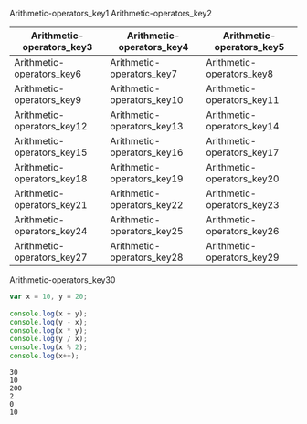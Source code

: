 Arithmetic-operators_key1
Arithmetic-operators_key2





|Arithmetic-operators_key3|Arithmetic-operators_key4|Arithmetic-operators_key5|
|-----------|-----------|-----------|
|Arithmetic-operators_key6|Arithmetic-operators_key7|Arithmetic-operators_key8|
|Arithmetic-operators_key9|Arithmetic-operators_key10|Arithmetic-operators_key11|
|Arithmetic-operators_key12|Arithmetic-operators_key13|Arithmetic-operators_key14|
|Arithmetic-operators_key15|Arithmetic-operators_key16|Arithmetic-operators_key17|
|Arithmetic-operators_key18|Arithmetic-operators_key19|Arithmetic-operators_key20|
|Arithmetic-operators_key21|Arithmetic-operators_key22|Arithmetic-operators_key23|
|Arithmetic-operators_key24|Arithmetic-operators_key25|Arithmetic-operators_key26|
|Arithmetic-operators_key27|Arithmetic-operators_key28|Arithmetic-operators_key29|

Arithmetic-operators_key30
```javascript
var x = 10, y = 20;
 
console.log(x + y);
console.log(y - x);
console.log(x * y);
console.log(y / x);
console.log(x % 2);
console.log(x++);
```

```solution
30
10
200
2
0
10
```